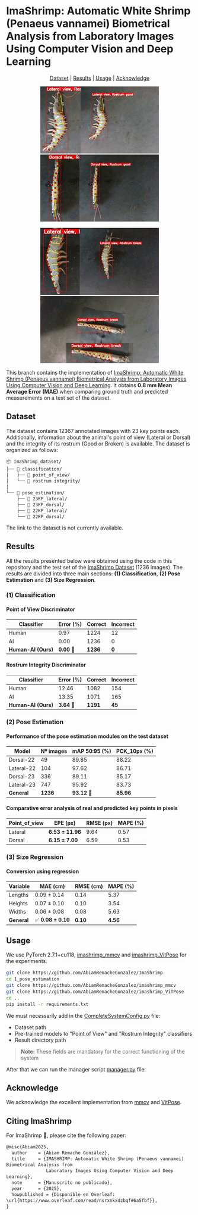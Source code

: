 <h1 align="left">ImaShrimp: Automatic White Shrimp  (Penaeus vannamei) Biometrical Analysis from Laboratory Images Using Computer Vision and Deep Learning </h1> 

<p align="center">
  <a href="#Dataset">Dataset</a> |
  <a href="#Results">Results</a> |
  <a href="#Usage">Usage</a> |
  <a href="#Acknowledge">Acknowledge</a>
</p>

<p align="center">
<a href=""><img src="./_readme_images/Diapositiva56_resized.PNG"></a> <a href=""><img src="./_readme_images/Diapositiva55_resized.PNG"></a>
</p>
<p align="center">
<a href=""><img src="./_readme_images/Diapositiva54_resized.PNG"></a>    <a href=""><img src="./_readme_images/Diapositiva53_resized.PNG"></a>
</p>

This branch contains the implementation of <a href="https://www.overleaf.com/read/nsrxnkxdzbqf#6a5fbf">ImaShrimp: Automatic White Shrimp (Penaeus vannamei) Biometrical Analysis from Laboratory Images Using Computer Vision and Deep Learning</a>. It obtains **0.8 mm Mean Average Error (MAE)** when comparing ground truth and predicted measurements on a test set of the dataset.

## Dataset
The dataset contains 12367 annotated images with 23 key points each. Additionally, information about the animal's point of view (Lateral or Dorsal) and the integrity of its rostrum (Good or Broken) is available. The dataset is organized as follows:

```plaintext
📦 ImaShrimp_dataset/
├── 📁 classification/                  
│   ├── 📁 point_of_view/              
│   └── 📁 rostrum integrity/          
│
└── 📁 pose_estimation/
    ├── 📁 23KP_lateral/
    ├── 📁 23KP_dorsal/     
    ├── 📁 22KP_lateral/        
    └── 📁 22KP_dorsal/  
```
The link to the dataset is not currently available.
## Results
All the results presented below were obtained using the code in this repository and the test set of the <a href="#ImaShrimp Dataset">ImaShrimp Dataset</a> (1236 images). 
The results are divided into three main sections: **(1) Classification**, **(2) Pose Estimation** and **(3) Size Regression**.
### (1) Classification
#### Point of View Discriminator

| Classifier          | Error (%) | Correct   | Incorrect |
| ------------------- |-----------|-----------|-----------|
| Human               | 0.97      | 1224      | 12        |
| AI                  | 0.00      | 1236      | 0         |
| **Human-AI (Ours)** | **0.00** ​📌 | **1236**  | **0**   |

#### Rostrum Integrity Discriminator

| Classifier          | Error (%) | Correct  | Incorrect |
| ------------------- |-----------| -------- | --------- |
| Human               | 12.46     | 1082     | 154       |
| AI                  | 13.35     | 1071     | 165       |
| **Human-AI (Ours)** | **3.64** ​📌 | **1191** | **45**    |

### (2) Pose Estimation
#### Performance of the pose estimation modules on the test dataset

| Model        | Nº images | mAP 50:95 (%) | PCK_10px (%) |
|--------------|-----------|---------------|--------------|
| Dorsal-22    | 49        | 89.85         | 88.22        |
| Lateral-22   | 104       | 97.62         | 86.71        |
| Dorsal-23    | 336       | 89.11         | 85.17        |
| Lateral-23   | 747       | 95.92         | 83.73        |
| **General**  | **1236**  | **93.12** ​📌    | **85.96**    |


#### Comparative error analysis of real and predicted key points in pixels

| Point_of_view | EPE (px)       | RMSE (px) | MAPE (%) |
|---------------|----------------| --------- | -------- |
| Lateral   | **6.53 ± 11.96** | 9.64  | 0.57 |
| Dorsal    | **6.15 ± 7.00**    | 6.59  | 0.53 |
### (3) Size Regression
#### Conversion using regression
| Variable    | MAE (cm)          | RMSE (cm) | MAPE (%) |
|-------------|-------------------| --------- | -------- |
| Lengths     | 0.09 ± 0.14       | 0.14      | 5.37     |
| Heights     | 0.07 ± 0.10       | 0.10      | 3.54     |
| Widths      | 0.06 ± 0.08       | 0.08      | 5.63     |
| **General** | ✅​ **0.08 ± 0.10** | **0.10**  | **4.56** |


## Usage
We use PyTorch 2.7.1+cu118, [imashrimp_mmcv](https://github.com/AbiamRemacheGonzalez/imashrimp_mmcv) and [imashrimp_VitPose](https://github.com/AbiamRemacheGonzalez/imashrimp_ViTPose) for the experiments.
```bash
git clone https://github.com/AbiamRemacheGonzalez/ImaShrimp
cd 1_pose_estimation
git clone https://github.com/AbiamRemacheGonzalez/imashrimp_mmcv
git clone https://github.com/AbiamRemacheGonzalez/imashrimp_ViTPose
cd ..
pip install -r requirements.txt
```
We must necessarily add in the [CompleteSystemConfig.py](https://github.com/AbiamRemacheGonzalez/imashrimp_ViTPose/blob/main/configs/animal/2d_kpt_sview_rgb_img/topdown_heatmap/camaron/CompleteSystemConfig.py) file:
- Dataset path
- Pre-trained models to "Point of View" and "Rostrum Integrity" classifiers
- Result directory path
> **Note:** These fields are mandatory for the correct functioning of the system

After that we can run the manager script [manager.py](manager.py) file:

## Acknowledge
We acknowledge the excellent implementation from [mmcv](https://github.com/AbiamRemacheGonzalez/imashrimp_mmcv) and [VitPose](https://github.com/AbiamRemacheGonzalez/imashrimp_ViTPose).


## Citing ImaShrimp
For ImaShrimp 🦐, please cite the following paper:

```
@misc{Abiam2025,
  author    = {Abiam Remache González},
  title     = {IMASHRIMP: Automatic White Shrimp (Penaeus vannamei) Biometrical Analysis from 
               Laboratory Images Using Computer Vision and Deep Learning},
  note      = {Manuscrito no publicado},
  year      = {2025},
  howpublished = {Disponible en Overleaf: \url{https://www.overleaf.com/read/nsrxnkxdzbqf#6a5fbf}},
}
```
